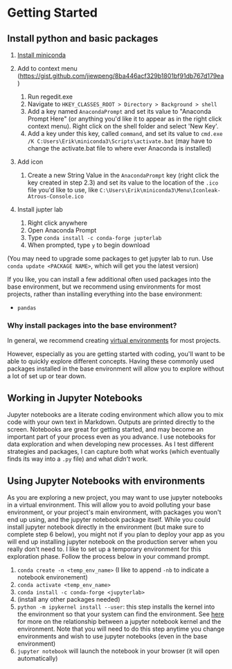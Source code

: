 # Getting Started

## Install python and basic packages

1. [Install miniconda](https://docs.conda.io/en/latest/miniconda.html)

2. Add to context menu (https://gist.github.com/jiewpeng/8ba446acf329b1801bf91db767d179ea)
   1. Run regedit.exe
   2. Navigate to `HKEY_CLASSES_ROOT > Directory > Background > shell`
   3. Add a key named `AnacondaPrompt` and set its value to "Anaconda Prompt Here" (or anything you'd like it to appear as in the right click context menu). Right click on the shell folder and select 'New Key'.
   4. Add a key under this key, called `command`, and set its value to `cmd.exe /K C:Users\Erik\miniconda3\Scripts\activate.bat` (may have to change the activate.bat file to where ever Anaconda is installed)

3. Add icon
   1. Create a new String Value in the `AnacondaPrompt` key (right click the key created in step 2.3) and set its value to the location of the `.ico` file you'd like to use, like `C:\Users\Erik\miniconda3\Menu\Iconleak-Atrous-Console.ico`

4. Install jupter lab
   1. Right click anywhere
   2. Open Anaconda Prompt
   3. Type `conda install -c conda-forge jupterlab`
   4. When prompted, type `y` to begin download

(You may need to upgrade some packages to get jupyter lab to run. Use `conda update <PACKAGE NAME>`, which will get you the latest version)

If you like, you can install a few additional often used packages into the base environment, but we recommend using environments for most projects, rather than installing everything into the base environment:

* `pandas`

### Why install packages into the base environment?

In general, we recommend creating [virtual environments](../development/virtual-environments.md) for most projects.

However, especially as you are getting started with coding, you'll want to be able to quickly explore different concepts. Having these commonly used packages installed in the base environment will allow you to explore without a lot of set up or tear down.

## Working in Jupyter Notebooks

Jupyter notebooks are a literate coding environment which allow you to mix code with your own text in Markdown. Outputs are printed directly to the screen. Notebooks are great for getting started, and may become an important part of your process even as you advance. I use notebooks for data exploration and when developing new processes. As I test different strategies and packages, I can capture both what works (which eventually finds its way into a `.py` file) and what *didn't* work. 

## Using Jupyter Notebooks with environments

As you are exploring a new project, you may want to use jupyter notebooks in a virtual environment. This will allow you to avoid polluting your base environment, or your project's main environment, with packages you won't end up using, and the jupyter notebook package itself. While you could install jupyter notebook directly in the environment (but make sure to complete step 6 below), you might not if you plan to deploy your app as you will end up installing jupyter notebook on the production server when you really don't need to. I like to set up a temporary environment for this exploration phase. Follow the process below in your command prompt.

1. `conda create -n <temp_env_name>`  (I like to append `-nb` to indicate a notebook environement)
2. `conda activate <temp_env_name>`
3. `conda install -c conda-forge <jupyterlab>`
4. (install any other packages needed)
5. `python -m ipykernel install --user`: this step installs the kernel into the environment so that your system can find the environment. See [here](https://jakevdp.github.io/blog/2017/12/05/installing-python-packages-from-jupyter/) for more on the relationship between a jupyter notebook kernel and the environment. Note that you will need to do this step anytime you change environments and wish to use jupyter notebooks (even in the base environment)
6. `jupyter notebook` will launch the notebook in your browser (it will open automatically) 



